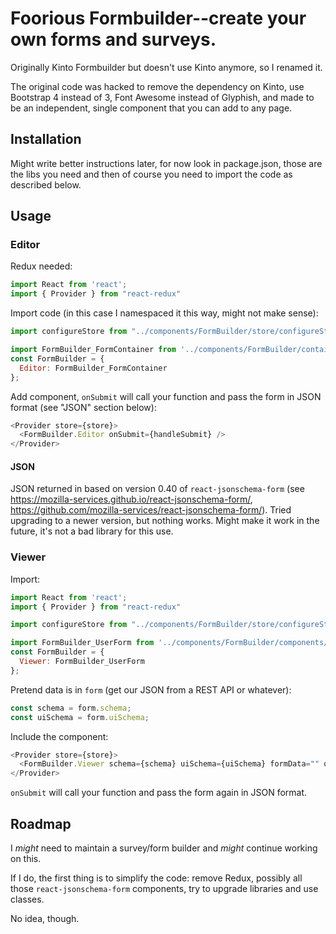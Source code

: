 # Foorious Formbuilder--create your own forms and surveys.

Originally Kinto Formbuilder but doesn't use Kinto anymore, so I renamed it.

The original code was hacked to remove the dependency on Kinto, use Bootstrap 4 instead of 3, Font Awesome instead of Glyphish, and made to be an independent, single component that you can add to any page.

## Installation

Might write better instructions later, for now look in package.json, those are the libs you need and then of course you need to import the code as described below.

## Usage

### Editor

Redux needed:

```js
import React from 'react';
import { Provider } from "react-redux"
```

Import code (in this case I namespaced it this way, might not make sense):

```js
import configureStore from "../components/FormBuilder/store/configureStore";

import FormBuilder_FormContainer from '../components/FormBuilder/containers/builder/FormContainer';
const FormBuilder = {
  Editor: FormBuilder_FormContainer
};
```

Add component, `onSubmit` will call your function and pass the form in JSON format (see "JSON" section below):

```js
<Provider store={store}>
  <FormBuilder.Editor onSubmit={handleSubmit} />
</Provider>
```

#### JSON

JSON returned in based on version 0.40 of `react-jsonschema-form` (see https://mozilla-services.github.io/react-jsonschema-form/, https://github.com/mozilla-services/react-jsonschema-form/). Tried upgrading to a newer version, but nothing works. Might make it work in the future, it's not a bad library for this use.

### Viewer

Import:

```js
import React from 'react';
import { Provider } from "react-redux"

import configureStore from "../components/FormBuilder/store/configureStore";

import FormBuilder_UserForm from '../components/FormBuilder/components/UserForm';
const FormBuilder = {
  Viewer: FormBuilder_UserForm
};
```

Pretend data is in `form` (get our JSON from a REST API or whatever):

```js
const schema = form.schema;
const uiSchema = form.uiSchema;
```

Include the component:

```js
<Provider store={store}>
  <FormBuilder.Viewer schema={schema} uiSchema={uiSchema} formData="" onSubmit={this.handleSubmit} />
</Provider>
```

`onSubmit` will call your function and pass the form again in JSON format.

## Roadmap

I *might* need to maintain a survey/form builder and *might* continue working on this. 

If I do, the first thing is to simplify the code: remove Redux, possibly all those `react-jsonschema-form` components, try to upgrade libraries and use classes. 

No idea, though.


